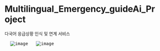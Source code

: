 # Multilingual_Emergency_guideAi_Project
다국어 응급상황 인식 및 연계 서비스 

&emsp;
<kbd>
![image](https://github.com/user-attachments/assets/935ca1fc-70cf-4a69-be83-a344bc19db66)
</kbd>
&emsp;
<kbd>
![image](https://github.com/user-attachments/assets/deb6d406-4517-410b-a191-f9ec91b48b58)
</kbd>
